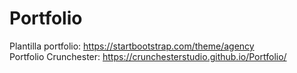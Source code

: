 # Portfolio

Plantilla portfolio: https://startbootstrap.com/theme/agency  
Portfolio Crunchester: https://crunchesterstudio.github.io/Portfolio/
